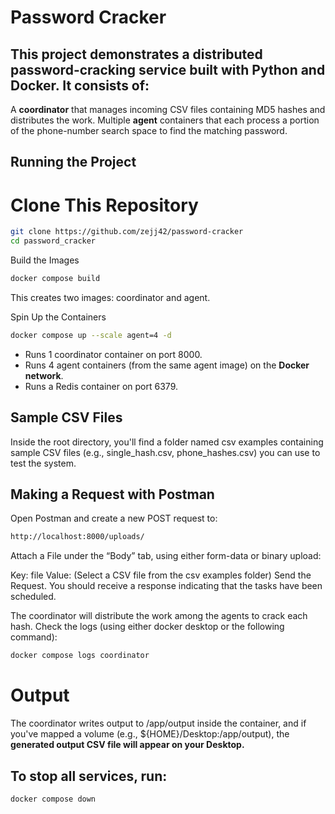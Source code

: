 # Password Cracker

## This project demonstrates a distributed password-cracking service built with Python and Docker. It consists of:

A **coordinator** that manages incoming CSV files containing MD5 hashes and distributes the work.
Multiple **agent** containers that each process a portion of the phone-number search space to find the matching password.
## Running the Project

# Clone This Repository

```bash
git clone https://github.com/zejj42/password-cracker
cd password_cracker
```

Build the Images

```bash
docker compose build
```

This creates two images: coordinator and agent.

Spin Up the Containers

```bash
docker compose up --scale agent=4 -d
```

* Runs 1 coordinator container on port 8000.
* Runs 4 agent containers (from the same agent image) on the **Docker network**.
* Runs a Redis container on port 6379.

## Sample CSV Files

Inside the root directory, you'll find a folder named csv examples containing sample CSV files (e.g., single_hash.csv, phone_hashes.csv) you can use to test the system.

## Making a Request with Postman

Open Postman and create a new POST request to:

```bash
http://localhost:8000/uploads/
```

Attach a File under the “Body” tab, using either form-data or binary upload:

Key: file
Value: (Select a CSV file from the csv examples folder)
Send the Request. You should receive a response indicating that the tasks have been scheduled.

The coordinator will distribute the work among the agents to crack each hash. Check the logs (using either docker desktop or the following command):
```bash
docker compose logs coordinator
```

# Output

The coordinator writes output to /app/output inside the container, and if you've mapped a volume (e.g., ${HOME}/Desktop:/app/output), the **generated output CSV file will appear on your Desktop.**

## To stop all services, run:

```bash
docker compose down
```
